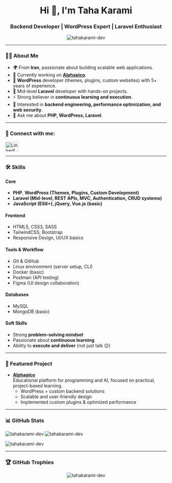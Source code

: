<h1 align="center">Hi 👋, I'm Taha Karami</h1>
<h3 align="center">Backend Developer | WordPress Expert | Laravel Enthusiast</h3>

<p align="center">
  <img src="https://komarev.com/ghpvc/?username=tahakarami-dev&label=Profile%20views&color=0e75b6&style=flat" alt="tahakarami-dev" />
</p>

---

### 👨‍💻 About Me
- 🌍 From **Iran**, passionate about building scalable web applications.  
- 🔭 Currently working on **[Alphapico](https://alphapico.ir/)**.  
- 💼 **WordPress** developer (themes, plugins, custom websites) with 5+ years of experience.  
- 🌱 Mid-level **Laravel** developer with hands-on projects.  
- ⚡ Strong believer in **continuous learning and execution**.  
- 🎯 Interested in **backend engineering, performance optimization, and web security**.  
- 💬 Ask me about **PHP, WordPress, Laravel**.  

---

### 🤝 Connect with me:
<p align="left">
  <a href="https://linkedin.com/in/taha-karami-927006299" target="blank">
    <img align="center" src="https://raw.githubusercontent.com/rahuldkjain/github-profile-readme-generator/master/src/images/icons/Social/linked-in-alt.svg" alt="LinkedIn Profile" height="30" width="40" />
  </a>
</p>

---

### 🛠️ Skills

#### Core
- **PHP**, **WordPress (Themes, Plugins, Custom Development)**  
- **Laravel (Mid-level, REST APIs, MVC, Authentication, CRUD systems)**  
- **JavaScript (ES6+), jQuery, Vue.js (basic)**  

#### Frontend
- HTML5, CSS3, SASS  
- TailwindCSS, Bootstrap  
- Responsive Design, UI/UX basics  

#### Tools & Workflow
- Git & GitHub  
- Linux environment (server setup, CLI)  
- Docker (basic)  
- Postman (API testing)  
- Figma (UI design collaboration)  

#### Databases
- MySQL  
- MongoDB (basic)  

#### Soft Skills
- Strong **problem-solving mindset**  
- Passionate about **continuous learning**  
- Ability to **execute and deliver** (not just talk 😉)  

---

### 🚀 Featured Project
- **[Alphapico](https://alphapico.ir/)**  
  Educational platform for programming and AI, focused on practical, project-based learning.  
  - WordPress + custom backend solutions  
  - Scalable and user-friendly design  
  - Implemented custom plugins & optimized performance  

---

### 📊 GitHub Stats
<p>
  <img align="left" src="https://github-readme-stats.vercel.app/api/top-langs?username=tahakarami-dev&show_icons=true&locale=en&layout=compact" alt="tahakarami-dev" />
</p>

<p>
  <img align="center" src="https://github-readme-stats.vercel.app/api?username=tahakarami-dev&show_icons=true&locale=en" alt="tahakarami-dev" />
</p>

<p>
  <img align="center" src="https://github-readme-streak-stats.herokuapp.com/?user=tahakarami-dev&" alt="tahakarami-dev" />
</p>

---

### 🏆 GitHub Trophies
<p align="center">
  <img src="https://github-profile-trophy.vercel.app/?username=tahakarami-dev&theme=radical&no-frame=false&no-bg=false&margin-w=4" alt="tahakarami-dev" />
</p>
